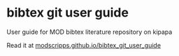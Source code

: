 # bibtex git user guide
User guide for MOD bibtex literature repository on kipapa

Read it at [modscripps.github.io/bibtex_git_user_guide](https://modscripps.github.io/bibtex_git_user_guide/index.html)
